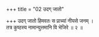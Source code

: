 +++
title = "02 उदग् जातो"

+++
उदग् जातो हिमवतः स प्राच्यां नीयसे जनम् ।  
तत्र कुष्ठस्य नामान्युत्तमानि वि भेजिरे ॥ २ ॥